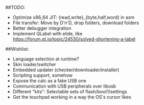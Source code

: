##TODO:
* Optimize x86_64 JIT: {read,write}_{byte,half,word} in asm
* File transfer: Move by D'n'D, drop folders, download folders
* Better debugger integration
* Implement QLabel with elide, like https://forum.qt.io/topic/24530/solved-shortening-a-label

##Wishlist:
* Language selection at runtime?
* Skin loader/switcher
* Embedded updater (checker/downloader/installer)
* Scripting support, somehow
* Expose the calc as a fake USB one
* Communication with USB peripherals over libusb
* Different "kits": Selectable sets of flash/boot1/settings
* Get the touchpad working in a way the OS's cursor likes
